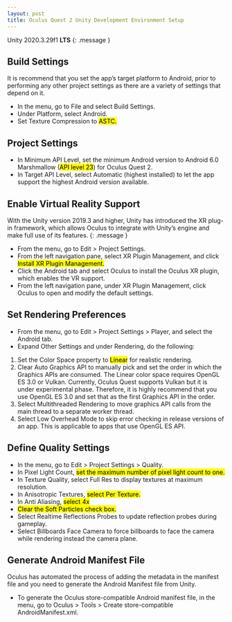 ```yaml
---
layout: post
title: Oculus Quest 2 Unity Development Environment Setup
---
```


Unity 2020.3.29f1 **LTS** 
{: .message }

## Build Settings

It is recommend that you set the app’s target platform to Android, prior to performing any other project settings as there are a variety of settings that depend on it.

- In the menu, go to File and select Build Settings.
- Under Platform, select Android.
- Set Texture Compression to <mark>ASTC.</mark>

## Project Settings

- In Minimum API Level, set the minimum Android version to Android 6.0 Marshmallow (<mark>API level 23</mark>) for Oculus Quest 2.
-  In Target API Level, select Automatic (highest installed) to let the app support the highest Android version available.

## Enable Virtual Reality Support

With the Unity version 2019.3 and higher, Unity has introduced the XR plug-in framework, which allows Oculus to integrate with Unity’s engine and make full use of its features.
{: .message }

- From the menu, go to Edit > Project Settings.
- From the left navigation pane, select XR Plugin Management, and click <mark>Install XR Plugin Management.</mark>
- Click the Android tab and select Oculus to install the Oculus XR plugin, which enables the VR support.
- From the left navigation pane, under XR Plugin Management, click Oculus to open and modify the default settings.

## Set Rendering Preferences

- From the menu, go to Edit > Project Settings > Player, and select the Android tab.
- Expand Other Settings and under Rendering, do the following:
1. Set the Color Space property to <mark>Linear</mark> for realistic rendering.
2. Clear Auto Graphics API to manually pick and set the order in which the Graphics APIs are consumed. The Linear color space requires OpenGL ES 3.0 or Vulkan. Currently, Oculus Quest supports Vulkan but it is under experimental phase. Therefore, it is highly recommend that you use OpenGL ES 3.0 and set that as the first Graphics API in the order.
3. Select Multithreaded Rendering to move graphics API calls from the main thread to a separate worker thread.
4. Select Low Overhead Mode to skip error checking in release versions of an app. This is applicable to apps that use OpenGL ES API.

## Define Quality Settings
- In the menu, go to Edit > Project Settings > Quality.
- In Pixel Light Count, <mark>set the maximum number of pixel light count to one.</mark>
- In Texture Quality, select Full Res to display textures at maximum resolution.
- In Anisotropic Textures, <mark>select Per Texture.</mark>
- In Anti Aliasing, <mark>select 4x</mark>
- <mark>Clear the Soft Particles check box.</mark>
- Select Realtime Reflections Probes to update reflection probes during gameplay.
- Select Billboards Face Camera to force billboards to face the camera while rendering instead the camera plane.

## Generate Android Manifest File
Oculus has automated the process of adding the metadata in the manifest file and you need to generate the Android Manifest file from Unity.

- To generate the Oculus store-compatible Android manifest file, in the menu, go to Oculus > Tools > Create store-compatible AndroidManifest.xml.